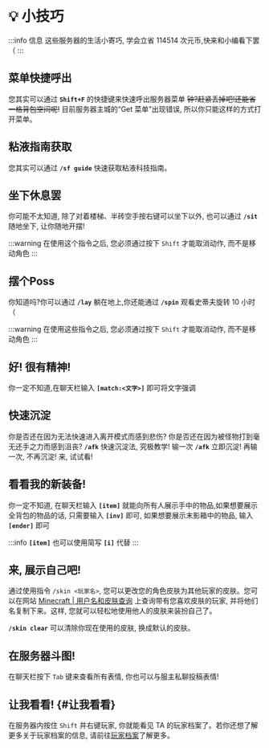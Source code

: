 # 💡 小技巧

:::info 信息
这些服务器的生活小寄巧, 学会立省 114514 次元币,快来和小编看下罢（
:::

## 菜单快捷呼出

您其实可以通过 **`Shift+F`** 的快捷键来快速呼出服务器菜单 ~~钟?赶紧丢掉吧!还能省一格背包空间呢!~~ 目前服务器主城的“Get 菜单”出现错误, 所以你只能这样的方式打开菜单。


## 粘液指南获取

您其实可以通过 **`/sf guide`** 快速获取粘液科技指南。

## 坐下休息罢

你可能不太知道, 除了对着楼梯、半砖空手按右键可以坐下以外, 也可以通过 **`/sit`** 随地坐下, 让你随地开摆! 

:::warning
在使用这个指令之后, 您必须通过按下 `Shift` 才能取消动作, 而不是移动角色
:::

## 摆个Poss

你知道吗?你可以通过 **`/lay`** 躺在地上,你还能通过 **`/spin`** 观看史蒂夫旋转 10 小时（

:::warning
在使用这些指令之后, 您必须通过按下 `Shift` 才能取消动作, 而不是移动角色
:::

## 好! 很有精神! 

你一定不知道,在聊天栏输入 **`[match:<文字>]`** 即可将文字强调

## 快速沉淀

你是否还在因为无法快速进入离开模式而感到悲伤? 你是否还在因为被怪物打到毫无还手之力而感到沮丧? **`/afk`** 快速沉淀法, 究极教学! 输一次 **`/afk`** 立即沉淀! 再输一次, 不再沉淀! 来, 试试看!

## 看看我的新装备! 

你一定不知道, 在聊天栏输入 **`[item]`** 就能向所有人展示手中的物品,如果想要展示全背包的物品的话, 只需要输入 **`[inv]`** 即可, 如果想要展示末影箱中的物品, 输入 **`[ender]`** 即可

:::info
**`[item]`** 也可以使用简写 **`[i]`** 代替
:::

## 来, 展示自己吧! 

通过使用指令 `/skin <玩家名>`, 您可以更改您的角色皮肤为其他玩家的皮肤。您可以在网站 [Minecraft | 用户名和皮肤查询](https://zh-cn.namemc.com/) 上查询带有您喜欢皮肤的玩家, 并将他们名复制下来。这样, 您就可以轻松地使用他人的皮肤来装扮自己了。

**`/skin clear`** 可以清除你现在使用的皮肤, 换成默认的皮肤。

## 在服务器斗图! 

在聊天栏按下 `Tab` 键来查看所有表情, 你也可以与服主私聊投稿表情!

## 让我看看! {#让我看看}

在服务器内按住 `Shift` 并右键玩家, 你就能看见 TA 的玩家档案了。若你还想了解更多关于玩家档案的信息, 请前往[玩家档案](/玩法/player-profile)了解更多。